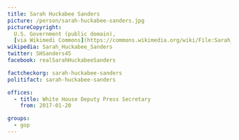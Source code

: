 ```yaml
---
title: Sarah Huckabee Sanders
picture: /person/sarah-huckabee-sanders.jpg
pictureCopyright:
  U.S. Government (public domain),
  [via Wikimedi Commons](https://commons.wikimedia.org/wiki/File:Sarah_huckabee_co_wh_presser_04.jpg)
wikipedia: Sarah_Huckabee_Sanders
twitter: SHSanders45
facebook: realSarahHuckabeeSanders

factcheckorg: sarah-huckabee-sanders
politifact: sarah-huckabee-sanders

offices:
  - title: White House Deputy Press Secretary
    from: 2017-01-20

groups:
  - gop
---
```

